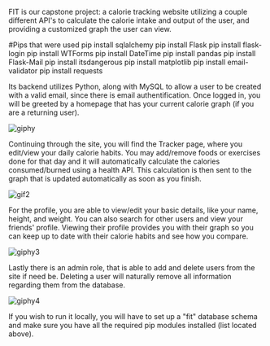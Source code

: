 FIT is our capstone project: a calorie tracking website utilizing a couple different API's to calculate the calorie intake and output of the user, and providing a customized graph the user can view.

#Pips that were used
pip install sqlalchemy
pip install Flask
pip install flask-login
pip install WTForms
pip install DateTime
pip install pandas
pip install Flask-Mail
pip install itsdangerous
pip install matplotlib
pip install email-validator
pip install requests

Its backend utilizes Python, along with MySQL to allow a user to be created with a valid email, since there is email authentification. Once logged in, you will be greeted by a homepage that has your current calorie graph (if you are a returning user).

![giphy](https://github.com/FMass-3355/CSC400/assets/98336203/df2d80ac-f6fd-44cd-b5c2-02f685ae3cdf)

Continuing through the site, you will find the Tracker page, where you edit/view your daily calorie habits. You may add/remove foods or exercises done for that day and it will automatically calculate the calories consumed/burned using a health API. This calculation is then sent to the graph that is updated automatically as soon as you finish.

![gif2](https://github.com/FMass-3355/CSC400/assets/98336203/017f489d-2150-4e14-9fcb-5e83f7fc2214)

For the profile, you are able to view/edit your basic details, like your name, height, and weight. You can also search for other users and view your friends' profile. Viewing their profile provides you with their graph so you can keep up to date with their calorie habits and see how you compare.

![giphy3](https://github.com/FMass-3355/CSC400/assets/98336203/ea7b10ad-78de-4b98-a537-383defa22963)

Lastly there is an admin role, that is able to add and delete users from the site if need be. Deleting a user will naturally remove all information regarding them from the database.

![giphy4](https://github.com/FMass-3355/CSC400/assets/98336203/5d1571f8-a713-490d-943a-5272a24e3ccc)

If you wish to run it locally, you will have to set up a "fit" database schema and make sure you have all the required pip modules installed (list located above). 
